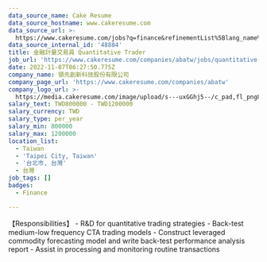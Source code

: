 ```yaml
---
data_source_name: Cake Resume
data_source_hostname: www.cakeresume.com
data_source_url: >-
  https://www.cakeresume.com/jobs?q=finance&refinementList%5Blang_name%5D%5B0%5D=English&refinementList%5Bsalary_type%5D=per_year&range%5Bsalary_range%5D%5Bmin%5D=1000000&page=3
data_source_internal_id: '48884'
title: 金融計量交易員 Quantitative Trader
job_url: 'https://www.cakeresume.com/companies/abatw/jobs/quantitative-trader-dd8eda'
date: 2022-11-07T06:27:50.775Z
company_name: 領先創新科技股份有限公司
company_page_url: 'https://www.cakeresume.com/companies/abatw'
company_logo_url: >-
  https://media.cakeresume.com/image/upload/s---uxGGhj5--/c_pad,fl_png8,h_200,w_200/v1667985305/exh3hejbqucdyd5hvxtt.png
salary_text: TWD800000 - TWD1200000
salary_currency: TWD
salary_type: per_year
salary_min: 800000
salary_max: 1200000
location_list:
  - Taiwan
  - 'Taipei City, Taiwan'
  - '台北市, 台灣'
  - 台灣
job_tags: []
badges:
  - Finance

---
```


【Responsibilities】 - R&D for quantitative trading strategies - Back-test medium-low frequency CTA trading models - Construct leveraged commodity forecasting model and write back-test performance analysis report - Assist in processing and monitoring routine transactions
